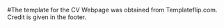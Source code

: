 #The template for the CV Webpage was obtained from Templateflip.com. Credit is given in the footer.
